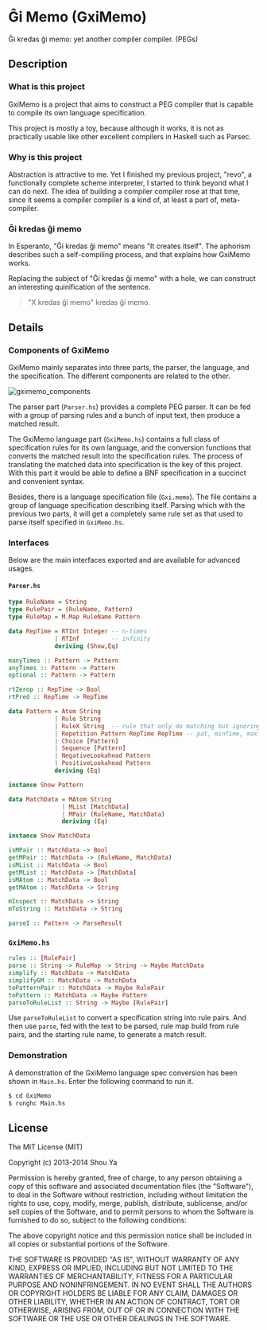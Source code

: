 # Ĝi Memo (GxiMemo)
Ĝi kredas ĝi memo: yet another compiler compiler. (PEGs)

## Description
### What is this project
GxiMemo is a project that aims to construct a PEG compiler that
is capable to compile its own language specification.

This project is mostly a toy, because although it works, it is not as
practically usable like other excellent compilers in Haskell such as
Parsec.

### Why is this project
Abstraction is attractive to me. Yet I finished my previous project,
"revo", a functionally complete scheme interpreter, I started to think
beyond what I can do next. The idea of building a compiler compiler rose
at that time, since it seems a compiler compiler is a kind of, at
least a part of, meta-compiler.

### Ĝi kredas ĝi memo
In Esperanto, "Ĝi kredas ĝi memo" means "It creates itself".
The aphorism describes such a self-compiling process, and that
explains how GxiMemo works.

Replacing the subject of "Ĝi kredas ĝi memo" with a hole, we can
construct an interesting quinification of the sentence.

> "X kredas ĝi memo" kredas ĝi memo.

## Details
### Components of GxiMemo
GxiMemo mainly separates into three parts, the parser, the
language, and the specification. The different components are
related to the other.

![gximemo_components](https://shouya.github.io/gximemo/components.svg)

The parser part (`Parser.hs`) provides a complete PEG parser. It can be fed with a
group of parsing rules and a bunch of input text, then produce a
matched result.

The GxiMemo language part (`GxiMemo.hs`) contains a full class of
specification rules for its own language, and the conversion functions
that converts the matched result into the specification rules. The
process of translating the matched data into specification is the key
of this project. With this part it would be able to define a BNF
specification in a succinct and convenient syntax.

Besides, there is a language specification file (`Gxi.memo`). The file
contains a group of language specification describing itself. Parsing
which with the previous two parts, it will get a completely same rule
set as that used to parse itself specified in `GxiMemo.hs`.


### Interfaces

Below are the main interfaces exported and are available for advanced
usages.

#### `Parser.hs`
```haskell
type RuleName = String
type RulePair = (RuleName, Pattern)
type RuleMap = M.Map RuleName Pattern

data RepTime = RTInt Integer -- n-times
             | RTInf         -- infinity
             deriving (Show,Eq)

manyTimes :: Pattern -> Pattern
anyTimes :: Pattern -> Pattern
optional :: Pattern -> Pattern

rtZerop :: RepTime -> Bool
rtPred :: RepTime -> RepTime

data Pattern = Atom String
             | Rule String
             | RuleX String  -- rule that only do matching but ignoring the result
             | Repetition Pattern RepTime RepTime -- pat, minTime, maxTime
             | Choice [Pattern]
             | Sequence [Pattern]
             | NegativeLookahead Pattern
             | PositiveLookahead Pattern
             deriving (Eq)

instance Show Pattern

data MatchData = MAtom String
               | MList [MatchData]
               | MPair (RuleName, MatchData)
               deriving (Eq)

instance Show MatchData

isMPair :: MatchData -> Bool
getMPair :: MatchData -> (RuleName, MatchData)
isMList :: MatchData -> Bool
getMList :: MatchData -> [MatchData]
isMAtom :: MatchData -> Bool
getMAtom :: MatchData -> String

mInspect :: MatchData -> String
mToString :: MatchData -> String

parseI :: Pattern -> ParseResult
```

### `GxiMemo.hs`
```haskell
rules :: [RulePair]
parse :: String -> RuleMap -> String -> Maybe MatchData
simplify :: MatchData -> MatchData
simplifyGM :: MatchData -> MatchData
toPatternPair :: MatchData -> Maybe RulePair
toPattern :: MatchData -> Maybe Pattern
parseToRuleList :: String -> Maybe [RulePair]
```

Use `parseToRuleList` to convert a specification string into rule
pairs. And then use `parse`, fed with the text to be parsed, rule map
build from rule pairs, and the starting rule name, to generate a match result.

### Demonstration
A demonstration of the GxiMemo language spec conversion has been shown
in `Main.hs`. Enter the following command to run it.

```bash
$ cd GxiMemo
$ runghc Main.hs
```

## License

The MIT License (MIT)

Copyright (c) 2013-2014 Shou Ya

Permission is hereby granted, free of charge, to any person obtaining a copy of
this software and associated documentation files (the "Software"), to deal in
the Software without restriction, including without limitation the rights to
use, copy, modify, merge, publish, distribute, sublicense, and/or sell copies of
the Software, and to permit persons to whom the Software is furnished to do so,
subject to the following conditions:

The above copyright notice and this permission notice shall be included in all
copies or substantial portions of the Software.

THE SOFTWARE IS PROVIDED "AS IS", WITHOUT WARRANTY OF ANY KIND, EXPRESS OR
IMPLIED, INCLUDING BUT NOT LIMITED TO THE WARRANTIES OF MERCHANTABILITY, FITNESS
FOR A PARTICULAR PURPOSE AND NONINFRINGEMENT. IN NO EVENT SHALL THE AUTHORS OR
COPYRIGHT HOLDERS BE LIABLE FOR ANY CLAIM, DAMAGES OR OTHER LIABILITY, WHETHER
IN AN ACTION OF CONTRACT, TORT OR OTHERWISE, ARISING FROM, OUT OF OR IN
CONNECTION WITH THE SOFTWARE OR THE USE OR OTHER DEALINGS IN THE SOFTWARE.
